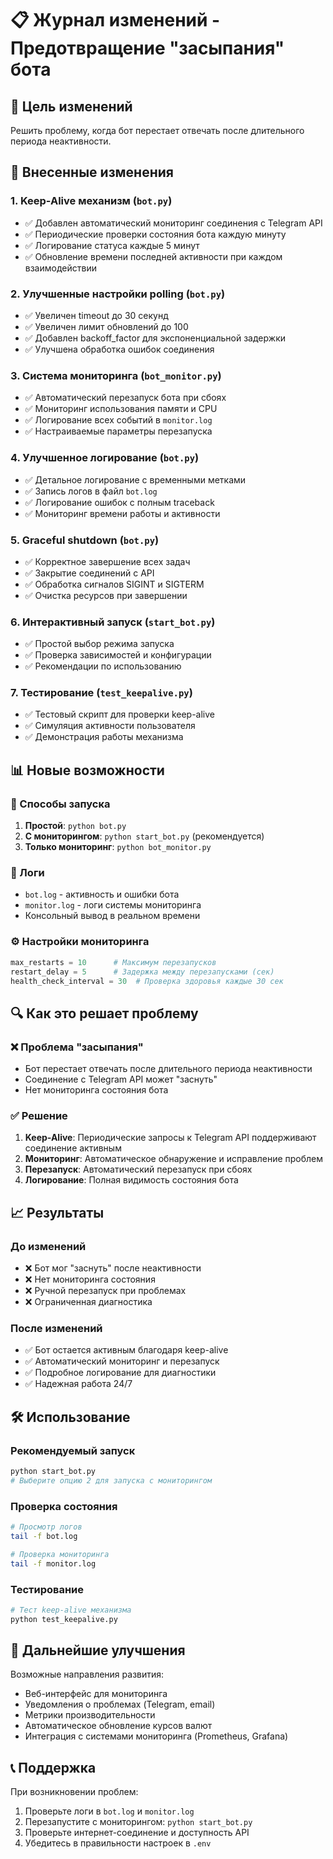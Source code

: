 # 📋 Журнал изменений - Предотвращение "засыпания" бота

## 🎯 Цель изменений
Решить проблему, когда бот перестает отвечать после длительного периода неактивности.

## 🔧 Внесенные изменения

### 1. **Keep-Alive механизм** (`bot.py`)
- ✅ Добавлен автоматический мониторинг соединения с Telegram API
- ✅ Периодические проверки состояния бота каждую минуту
- ✅ Логирование статуса каждые 5 минут
- ✅ Обновление времени последней активности при каждом взаимодействии

### 2. **Улучшенные настройки polling** (`bot.py`)
- ✅ Увеличен timeout до 30 секунд
- ✅ Увеличен лимит обновлений до 100
- ✅ Добавлен backoff_factor для экспоненциальной задержки
- ✅ Улучшена обработка ошибок соединения

### 3. **Система мониторинга** (`bot_monitor.py`)
- ✅ Автоматический перезапуск бота при сбоях
- ✅ Мониторинг использования памяти и CPU
- ✅ Логирование всех событий в `monitor.log`
- ✅ Настраиваемые параметры перезапуска

### 4. **Улучшенное логирование** (`bot.py`)
- ✅ Детальное логирование с временными метками
- ✅ Запись логов в файл `bot.log`
- ✅ Логирование ошибок с полным traceback
- ✅ Мониторинг времени работы и активности

### 5. **Graceful shutdown** (`bot.py`)
- ✅ Корректное завершение всех задач
- ✅ Закрытие соединений с API
- ✅ Обработка сигналов SIGINT и SIGTERM
- ✅ Очистка ресурсов при завершении

### 6. **Интерактивный запуск** (`start_bot.py`)
- ✅ Простой выбор режима запуска
- ✅ Проверка зависимостей и конфигурации
- ✅ Рекомендации по использованию

### 7. **Тестирование** (`test_keepalive.py`)
- ✅ Тестовый скрипт для проверки keep-alive
- ✅ Симуляция активности пользователя
- ✅ Демонстрация работы механизма

## 📊 Новые возможности

### 🚀 Способы запуска
1. **Простой**: `python bot.py`
2. **С мониторингом**: `python start_bot.py` (рекомендуется)
3. **Только мониторинг**: `python bot_monitor.py`

### 📝 Логи
- `bot.log` - активность и ошибки бота
- `monitor.log` - логи системы мониторинга
- Консольный вывод в реальном времени

### ⚙️ Настройки мониторинга
```python
max_restarts = 10      # Максимум перезапусков
restart_delay = 5      # Задержка между перезапусками (сек)
health_check_interval = 30  # Проверка здоровья каждые 30 сек
```

## 🔍 Как это решает проблему

### ❌ Проблема "засыпания"
- Бот перестает отвечать после длительного периода неактивности
- Соединение с Telegram API может "заснуть"
- Нет мониторинга состояния бота

### ✅ Решение
1. **Keep-Alive**: Периодические запросы к Telegram API поддерживают соединение активным
2. **Мониторинг**: Автоматическое обнаружение и исправление проблем
3. **Перезапуск**: Автоматический перезапуск при сбоях
4. **Логирование**: Полная видимость состояния бота

## 📈 Результаты

### До изменений
- ❌ Бот мог "заснуть" после неактивности
- ❌ Нет мониторинга состояния
- ❌ Ручной перезапуск при проблемах
- ❌ Ограниченная диагностика

### После изменений
- ✅ Бот остается активным благодаря keep-alive
- ✅ Автоматический мониторинг и перезапуск
- ✅ Подробное логирование для диагностики
- ✅ Надежная работа 24/7

## 🛠️ Использование

### Рекомендуемый запуск
```bash
python start_bot.py
# Выберите опцию 2 для запуска с мониторингом
```

### Проверка состояния
```bash
# Просмотр логов
tail -f bot.log

# Проверка мониторинга
tail -f monitor.log
```

### Тестирование
```bash
# Тест keep-alive механизма
python test_keepalive.py
```

## 🔮 Дальнейшие улучшения

Возможные направления развития:
- Веб-интерфейс для мониторинга
- Уведомления о проблемах (Telegram, email)
- Метрики производительности
- Автоматическое обновление курсов валют
- Интеграция с системами мониторинга (Prometheus, Grafana)

## 📞 Поддержка

При возникновении проблем:
1. Проверьте логи в `bot.log` и `monitor.log`
2. Перезапустите с мониторингом: `python start_bot.py`
3. Проверьте интернет-соединение и доступность API
4. Убедитесь в правильности настроек в `.env` 